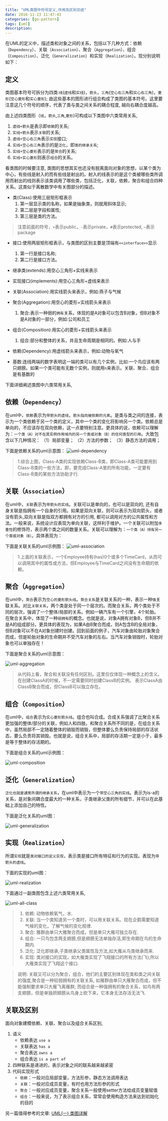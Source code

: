 ```yaml
---
title: "UML类图中符号定义,作用及区别总结" 
date: 2016-11-23 11:47:43
categories: [go-pattern]
tags: [uml]
description:
---
```


在UML的定义中，描述类和对象之间的关系，包括以下几种方式：依赖（`Dependency`）、关联（`Association`）、聚合（`Aggregation`）、组合（`Composition`）、泛化（`Generalization`）和实现（`Realization`）。现分别说明如下：
<!--more-->

## 定义

类图基本符号可拆分为四类:`线`(`虚线`和`实线`)，`箭头`，`三角`(`空心右三角`和`实心右三角`)，`菱形`(`空心菱形`和`实心菱形`); 由这些基本的图形进行组合构成了类图的基本符号。这里要注意这几个符号的顺序，代表了类与类之间关系的耦合程度, 越向右耦合度越高。

由上述四类图形（`线`，`箭头`,`三角`,`菱形`)可构成以下类图中六类常用关系,
1. `虚线+箭头`是表示即`依赖`的关系;
2. `实线+箭头`表示`关联`的关系;
3. `虚线+空心右三角`表示`实现`接口;
4. `实线+空心右三角`表示的是`泛化`，即`类的继承关系`;
5. `实线+空心菱形`表示的是`聚合`的关系;
6. `实线+实心菱形`则表示`组合`的关系。

看类图的时候要注意, 类图的思想其实也还没有脱离面向对象的思想，以某个类为中心，有些线是射入的而有些线是射出的。射入的线表示的是这个类被哪些类所调用而射出的线则表示该类调用了哪些类，包括泛化，关联，依赖，聚合和组合四种关系。这类似于离散数学中有关图部分的描述。

- 类(Class):使用三层矩形框表示
  1. 第一层显示类的名称，如果是抽象类，则就用斜体显示;
  2. 第二层是字段和属性;
  3. 第三层是类的方法。 

> 注意前面的符号，`+`表示public，`-`表示private，`#`表示protected, `~`表示package

- 接口:使用两层矩形框表示，与类图的区别主要是顶端有`<<interface>>`显示 
  1. 第一行是接口名称; 
  2. 第二行是接口方法。 

- 继承类(extends):用空心三角形+实线来表示 

- 实现接口(implements):用空心三角形+虚线来表示 

- 关联(Association):用实线箭头来表示，例如:燕子与气候 

- 聚合(Aggregation):用空心的菱形+实线箭头来表示 
  1. 聚合:表示一种弱的`拥有`关系，体现的是A对象可以包含B对象，但B对象不是A对象的一部分，例如:公司和员工

- 组合(Composition):用实心的菱形+实线箭头来表示 
  1. 组合:部分和整体的关系，并且生命周期是相同的。例如:人与手 

- 依赖(Dependency):用虚线箭头来表示，例如:动物与氧气 

- 基数:连线两端的数字表明这一端的类可以有几个实例，比如:一个鸟应该有两只翅膀。如果一个类可能有无数个实例，则就用`n`来表示。关联、聚合、组合是有基数的

下面详细阐述类图中六类常用关系,

## 依赖（`Dependency`）

在uml中，`依赖`表示为`带箭头的虚线`，`箭头指向被依赖的元素`。是类与类之间的连接，表示为一个类依赖于另一个类的定义，其中一个类的变化将影响另一个类。依赖总是单向的，不应该存在双向依赖，这一点要特别注意。更具体的说，依赖可以理解为：`一个类（A）对不在其实例作用域内的另一个类或对象（B）的任何类型的引用`。大致包含以下几种情况：
（1）局部变量；
（2）方法的参数；
（3）静态方法的调用；

下面是依赖关系的uml示意图：
![uml-dependency](uml_dependency.png)

> 1.综合上图，Class-A类的实现依赖Class-B类，即Class-A类可能要用到Class-B类的一些方法，即，要完成Class-A里的所有功能，一定要有Class-B类的某些方法协助才行.

## 关联（`Association`）

在uml中，`关联`表示为`带箭头的实线`。关联可以是单向的，也可以是双向的, 还有自身关联是指拥有一个自身的引用。如果是双向关联，则可以表示为双向箭头，或者没有箭头,双向关联是指双方都拥有对方的引用, 都可以调用对方的公共属性和方法。一般来说，系统设计应表现为单向关联，这样利于维护。一个关联可以附加`多重性`的修饰符，表示两个类之间的数量关系。关联可以理解为：`一个类（A）持有另一个类或对象（B）`。具体表现为：

下面是关联关系的uml示例图：
![uml-association](uml_association.png)

> 1.上面的关联表示，一个Employee持有(has)0个或多个TimeCard，从而可以调用其中的属性或方法，但Employee与TimeCard之间没有生命期的依赖。

## 聚合（`Aggregation`）

在uml中，`聚合`表示为`空心的菱形箭头线`。`聚合关系`是关联关系的一种，表示一种`强`关联关系。对比`关联关系`，两个类是处于同一个层次的。而聚合关系，两个类处于不同的层次，强调了一个整体/局部的关系。例如一辆汽车有一个引擎，4个轮胎。在聚合关系中，体现了一种`弱拥有`的概念。也就是说，对象A拥有对象B，但B并不是A的组成部分。更具体的表现为，如果A由B聚合而成，则A包含B的全局对象，但B对象可以不在A对象创建时创建。回到前面的例子，汽车对象由轮胎对象聚合而成，但是轮胎对象的生命期并不受汽车对象的左右。当汽车对象销毁时，轮胎对象也可以单独存在！

下面是聚合关系的uml示意图：

![uml-aggregation](uml_aggregation.png)

> 从代码上看，聚合和关联没有任何区别。这里仅仅体现一种概念上的含义。在创建ClassA的时候，不一定需要同时创建ClassB的实例。 表示ClassA由ClassB聚合而成，但ClassB可以独立存在。

## 组合（`Composition`）

在uml中，`组合`表示为`实心菱形箭头线`。组合也叫合成。合成关系强调了比聚合关系更加强的整体/部分的关联，例如人和四肢。和聚合关系所不同的是，在组合关系中，虽然局部不一定随着整体的销毁而销毁，但整体要么负责保持局部的存活状态，要么负责将其销毁。也就是说，组合关系中，局部的存活期一定是小于，最多是等于整体的存活期的。

下面是组合关系的uml示例图：

![uml-composition](uml_composition.png) 

## 泛化（`Generalization`）

`泛化也就是通常所谓的继承关系`，在uml中表示为一个`带空心三角的实线`。表示为is-a的关系，是对象间耦合度最大的一种关系，子类继承父类的所有细节，并可以在此基础上添加自己的特性。

下面是泛化关系的uml图：

![uml-generalization](uml_generalization.png)

## 实现（`Realization`）

所谓`实现`就是`类对接口的定义实现`，表示类是接口所有特征和行为的实现。表现为`带箭头的虚线`。

下面的实现的uml图：

![uml-realization](uml_realization.png)

下面通过一副类图包含上述六类常用关系,

![uml-all-class](uml_all_class.png)

> 1. 依赖: 动物依赖氧气，水.
> 2. 关联: 当一个类知道另一个类时，可以用关联关系。现在企鹅需要知道气候的变化，了解气候的变化规律. 
> 3. 聚合: 雅群由单只大雅聚合而成，但是单只大雁可独立存在. 
> 4. 组合: 一只鸟包含两支翅膀,但是翅膀无法单独存活,即生命期在鸟的生命期内.
> 5. 泛化: 泛化即继承,子类继承父类属性及方法,如大雁从鸟类继承而来.
> 6. 实现: 类对接口的实现，如大雁类实现了飞翔接口的所有方法(飞),所以大雁类实现了飞翔这个接口.


> 说明: 关联又可以分为聚合，组合，他们的主要区别体现在类和类之间关联的强度,聚合是一种较弱拥有的关联关系, 如雁群由单只大雁聚合而成，但不能强制要求单只大雁飞离雁群; 而组合是一种强拥有的聚合关系，如鸟有两支翅膀，但是单独把翅膀从鸟身上砍下来，它本身无法存活无法飞.


## 关联及区别
面向对象建模依赖、关联、聚合以及组合关系区别,
1. 语义
	- 依赖表达 `use a`
	- 关联表达 `has a`
	- 聚合表达 `owns a`
	- 组合表达 `is a part of`
2. 四种联系是递进的，表示对象之间的联系越来越紧密
3. 代码实现形式
	- `依赖`：一般对应局部变量，方法形参，静态方法调用表达
	- `关联`：一般对应成员变量，有时也用方法形参的形式
	- `聚合`：一般对应成员变量，聚合关系一般使用setter方法给成员变量赋值
	- `组合`：一般来说，为了表示组合关系，常常会使用构造方法来达到初始化的目的

另一篇值得参考的文章:  [UML(一) 类图详解](http://www.jasongj.com/uml/class_diagram/)
